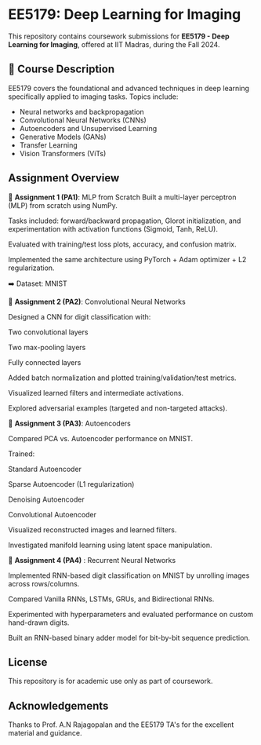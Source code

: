 # EE5179: Deep Learning for Imaging

This repository contains coursework submissions for **EE5179 - Deep Learning for Imaging**, offered at IIT Madras, during the Fall 2024.

## 📘 Course Description

EE5179 covers the foundational and advanced techniques in deep learning specifically applied to imaging tasks. Topics include:

- Neural networks and backpropagation
- Convolutional Neural Networks (CNNs)
- Autoencoders and Unsupervised Learning
- Generative Models (GANs)
- Transfer Learning
- Vision Transformers (ViTs)

## Assignment Overview
🔹 **Assignment 1 (PA1)**: MLP from Scratch
Built a multi-layer perceptron (MLP) from scratch using NumPy.

Tasks included: forward/backward propagation, Glorot initialization, and experimentation with activation functions (Sigmoid, Tanh, ReLU).

Evaluated with training/test loss plots, accuracy, and confusion matrix.

Implemented the same architecture using PyTorch + Adam optimizer + L2 regularization.

➡️ Dataset: MNIST

🔹 **Assignment 2 (PA2)**: Convolutional Neural Networks

Designed a CNN for digit classification with:

Two convolutional layers

Two max-pooling layers

Fully connected layers

Added batch normalization and plotted training/validation/test metrics.

Visualized learned filters and intermediate activations.

Explored adversarial examples (targeted and non-targeted attacks).


🔹 **Assignment 3 (PA3)**: Autoencoders

Compared PCA vs. Autoencoder performance on MNIST.

Trained:

Standard Autoencoder

Sparse Autoencoder (L1 regularization)

Denoising Autoencoder

Convolutional Autoencoder

Visualized reconstructed images and learned filters.

Investigated manifold learning using latent space manipulation.


🔹 **Assignment 4 (PA4)** : Recurrent Neural Networks

Implemented RNN-based digit classification on MNIST by unrolling images across rows/columns.

Compared Vanilla RNNs, LSTMs, GRUs, and Bidirectional RNNs.

Experimented with hyperparameters and evaluated performance on custom hand-drawn digits.

Built an RNN-based binary adder model for bit-by-bit sequence prediction.


## License
This repository is for academic use only as part of coursework.

## Acknowledgements
Thanks to Prof. A.N Rajagopalan and the EE5179 TA's for the excellent material and guidance.
